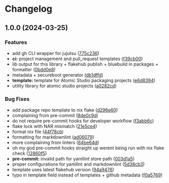 # Changelog

## 1.0.0 (2024-03-25)


### Features

* add gh CLI wrapper for jujutsu ([775c236](https://github.com/atomic-studio-org/Utility-Flake-Library/commit/775c2367e85d2b636f260817d9371fdc145cab95))
* **ci:** project management and pull_request templates ([f39cb00](https://github.com/atomic-studio-org/Utility-Flake-Library/commit/f39cb004d68be04b9cbff797f51dd73bda330c66))
* lib output for this library + flakehub publish + bluebuild in packages + formatter ([0bdd0e8](https://github.com/atomic-studio-org/Utility-Flake-Library/commit/0bdd0e80f24c3f6c096a5dd3e355dfbb9207c7a3))
* metadata + secureboot generator ([db1dffd](https://github.com/atomic-studio-org/Utility-Flake-Library/commit/db1dffd3e2b864874e855604e63a36aa76fdbc3b))
* **template:** template for Atomic Studio packaging projects ([e6d8394](https://github.com/atomic-studio-org/Utility-Flake-Library/commit/e6d8394f41c378d0bdd0cb8b2c69cbe556ec37e8))
* utility library for atomic studio projects ([a0282cd](https://github.com/atomic-studio-org/Utility-Flake-Library/commit/a0282cdb0c0c146189873491468ccf3f037bc383))


### Bug Fixes

* add package repo template to nix flake ([d296e60](https://github.com/atomic-studio-org/Utility-Flake-Library/commit/d296e60da5934e53f1d8df156ea9d00953aee664))
* complaining from pre-commit ([8de0c9d](https://github.com/atomic-studio-org/Utility-Flake-Library/commit/8de0c9dfb2130bb860dc9edf47e22e047bc26752))
* do not require pre-commit hooks for developer workflow ([f3abb6c](https://github.com/atomic-studio-org/Utility-Flake-Library/commit/f3abb6c070406cdbdaaff9e9ba2fc26d5a4b0059))
* flake lock with NAR mismatch ([21e5ce4](https://github.com/atomic-studio-org/Utility-Flake-Library/commit/21e5ce4fbfc7a05dae509ab99822d6c000ab25fa))
* format nix file ([44f78cb](https://github.com/atomic-studio-org/Utility-Flake-Library/commit/44f78cbc1b64444c9bb8d985a5ab0bd8676c71ab))
* formatting for markdownlint ([ad06079](https://github.com/atomic-studio-org/Utility-Flake-Library/commit/ad06079dee02b79aaa583185bcd554748d1fe016))
* more complaining from linters ([84be64d](https://github.com/atomic-studio-org/Utility-Flake-Library/commit/84be64d1acc951c0272189c89b8fa39cf8dc7d00))
* oh my god pre-commit hooks straight up werent being run with nix flake check ([12860f5](https://github.com/atomic-studio-org/Utility-Flake-Library/commit/12860f5d4c4ab13010617651f45b57b763a355fb))
* **pre-commit:** invalid path for yamllint store path ([003d1a5](https://github.com/atomic-studio-org/Utility-Flake-Library/commit/003d1a598e0bbb0202b7a33071d70cf4b3ab8462))
* proper configurations for yamllint and markdownlint ([5d38cb3](https://github.com/atomic-studio-org/Utility-Flake-Library/commit/5d38cb38fefa890c82609c1436573463d0d3c4af))
* template uses latest flakehub version ([94a9476](https://github.com/atomic-studio-org/Utility-Flake-Library/commit/94a94762e30ce9edd12797ff01863090f5ead7c5))
* typo in template field instead of templates + github metadata ([f0a5769](https://github.com/atomic-studio-org/Utility-Flake-Library/commit/f0a57699709b82c7ea80c0e5d033cb4c380db82d))
